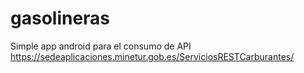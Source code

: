 # gasolineras
Simple app android para el consumo de API https://sedeaplicaciones.minetur.gob.es/ServiciosRESTCarburantes/
